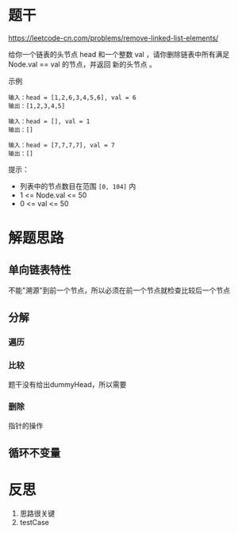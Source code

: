 # 题干
https://leetcode-cn.com/problems/remove-linked-list-elements/

给你一个链表的头节点 head 和一个整数 val ，请你删除链表中所有满足 Node.val == val 的节点，并返回 新的头节点 。

示例
```
输入：head = [1,2,6,3,4,5,6], val = 6
输出：[1,2,3,4,5]
```
```
输入：head = [], val = 1
输出：[]
```
```
输入：head = [7,7,7,7], val = 7
输出：[]
```
提示：
- 列表中的节点数目在范围 `[0, 104]` 内
- 1 <= Node.val <= 50
- 0 <= val <= 50

# 解题思路
## 单向链表特性
不能"溯源"到前一个节点，所以必须在前一个节点就检查比较后一个节点
## 分解
### 遍历
### 比较
题干没有给出dummyHead，所以需要
### 删除
指针的操作 
## 循环不变量

# 反思
1. 思路很关键
2. testCase